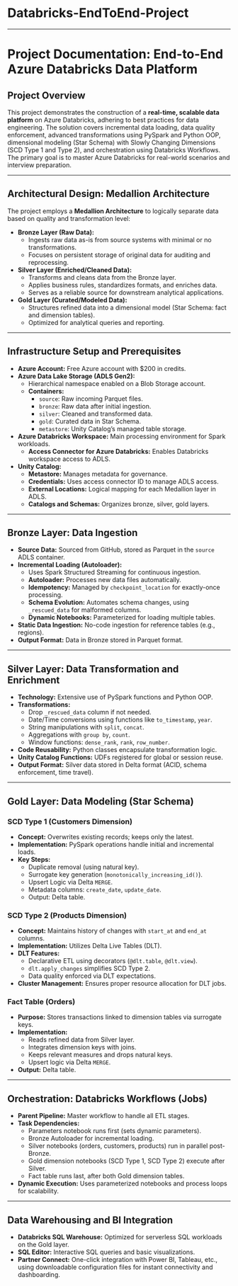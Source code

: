 # Databricks-EndToEnd-Project

***

# Project Documentation: End-to-End Azure Databricks Data Platform

## Project Overview
This project demonstrates the construction of a **real-time, scalable data platform** on Azure Databricks, adhering to best practices for data engineering. The solution covers incremental data loading, data quality enforcement, advanced transformations using PySpark and Python OOP, dimensional modeling (Star Schema) with Slowly Changing Dimensions (SCD Type 1 and Type 2), and orchestration using Databricks Workflows. The primary goal is to master Azure Databricks for real-world scenarios and interview preparation.

***

## Architectural Design: Medallion Architecture

The project employs a **Medallion Architecture** to logically separate data based on quality and transformation level:

- **Bronze Layer (Raw Data):**
  - Ingests raw data as-is from source systems with minimal or no transformations.
  - Focuses on persistent storage of original data for auditing and reprocessing.
- **Silver Layer (Enriched/Cleaned Data):**
  - Transforms and cleans data from the Bronze layer.
  - Applies business rules, standardizes formats, and enriches data.
  - Serves as a reliable source for downstream analytical applications.
- **Gold Layer (Curated/Modeled Data):**
  - Structures refined data into a dimensional model (Star Schema: fact and dimension tables).
  - Optimized for analytical queries and reporting.

***

## Infrastructure Setup and Prerequisites

- **Azure Account:** Free Azure account with $200 in credits.
- **Azure Data Lake Storage (ADLS Gen2):**
  - Hierarchical namespace enabled on a Blob Storage account.
  - **Containers:**
    - `source`: Raw incoming Parquet files.
    - `bronze`: Raw data after initial ingestion.
    - `silver`: Cleaned and transformed data.
    - `gold`: Curated data in Star Schema.
    - `metastore`: Unity Catalog’s managed table storage.
- **Azure Databricks Workspace:** Main processing environment for Spark workloads.
  - **Access Connector for Azure Databricks:** Enables Databricks workspace access to ADLS.
- **Unity Catalog:**
  - **Metastore:** Manages metadata for governance.
  - **Credentials:** Uses access connector ID to manage ADLS access.
  - **External Locations:** Logical mapping for each Medallion layer in ADLS.
  - **Catalogs and Schemas:** Organizes bronze, silver, gold layers.

***

## Bronze Layer: Data Ingestion

- **Source Data:** Sourced from GitHub, stored as Parquet in the `source` ADLS container.
- **Incremental Loading (Autoloader):**
  - Uses Spark Structured Streaming for continuous ingestion.
  - **Autoloader:** Processes new data files automatically.
  - **Idempotency:** Managed by `checkpoint_location` for exactly-once processing.
  - **Schema Evolution:** Automates schema changes, using `_rescued_data` for malformed columns.
  - **Dynamic Notebooks:** Parameterized for loading multiple tables.
- **Static Data Ingestion:** No-code ingestion for reference tables (e.g., regions).
- **Output Format:** Data in Bronze stored in Parquet format.

***

## Silver Layer: Data Transformation and Enrichment

- **Technology:** Extensive use of PySpark functions and Python OOP.
- **Transformations:**
  - Drop `_rescued_data` column if not needed.
  - Date/Time conversions using functions like `to_timestamp`, `year`.
  - String manipulations with `split`, `concat`.
  - Aggregations with `group by`, `count`.
  - Window functions: `dense_rank`, `rank`, `row_number`.
- **Code Reusability:** Python classes encapsulate transformation logic.
- **Unity Catalog Functions:** UDFs registered for global or session reuse.
- **Output Format:** Silver data stored in Delta format (ACID, schema enforcement, time travel).

***

## Gold Layer: Data Modeling (Star Schema)

### SCD Type 1 (Customers Dimension)
- **Concept:** Overwrites existing records; keeps only the latest.
- **Implementation:** PySpark operations handle initial and incremental loads.
- **Key Steps:**
  - Duplicate removal (using natural key).
  - Surrogate key generation (`monotonically_increasing_id()`).
  - Upsert Logic via Delta `MERGE`.
  - Metadata columns: `create_date`, `update_date`.
  - Output: Delta table.

### SCD Type 2 (Products Dimension)
- **Concept:** Maintains history of changes with `start_at` and `end_at` columns.
- **Implementation:** Utilizes Delta Live Tables (DLT).
- **DLT Features:**
  - Declarative ETL using decorators (`@dlt.table`, `@dlt.view`).
  - `dlt.apply_changes` simplifies SCD Type 2.
  - Data quality enforced via DLT expectations.
- **Cluster Management:** Ensures proper resource allocation for DLT jobs.

### Fact Table (Orders)
- **Purpose:** Stores transactions linked to dimension tables via surrogate keys.
- **Implementation:**
  - Reads refined data from Silver layer.
  - Integrates dimension keys with joins.
  - Keeps relevant measures and drops natural keys.
  - Upsert logic via Delta `MERGE`.
- **Output:** Delta table.

***

## Orchestration: Databricks Workflows (Jobs)

- **Parent Pipeline:** Master workflow to handle all ETL stages.
- **Task Dependencies:**
  - Parameters notebook runs first (sets dynamic parameters).
  - Bronze Autoloader for incremental loading.
  - Silver notebooks (orders, customers, products) run in parallel post-Bronze.
  - Gold dimension notebooks (SCD Type 1, SCD Type 2) execute after Silver.
  - Fact table runs last, after both Gold dimension tables.
- **Dynamic Execution:** Uses parameterized notebooks and process loops for scalability.

***

## Data Warehousing and BI Integration

- **Databricks SQL Warehouse:** Optimized for serverless SQL workloads on the Gold layer.
- **SQL Editor:** Interactive SQL queries and basic visualizations.
- **Partner Connect:** One-click integration with Power BI, Tableau, etc., using downloadable configuration files for instant connectivity and dashboarding.
